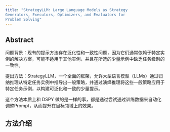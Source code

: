 ```yaml
---
title: "StrategyLLM: Large Language Models as Strategy
Generators, Executors, Optimizers, and Evaluators for
Problem Solving"
---
```


## Abstract

问题背景：现有的提示方法存在泛化性和一致性问题，因为它们通常依赖于特定实例的解决方案，可能不适用于其他实例，并且在所选的少量示例中缺乏任务级别的一致性。

提出方法：StrategyLLM，一个全面的框架，允许大型语言模型（LLMs）通过归纳推理从特定任务实例中推导出一般策略，并通过演绎推理将这些一般策略应用于特定任务示例，以构建可泛化和一致的少量提示。

这个方法本质上和 DSPY 做的是一样的事，都是通过尝试通过训练数据来自动化调整Prompt，从而提升在目标领域上的效果。


## 方法介绍

